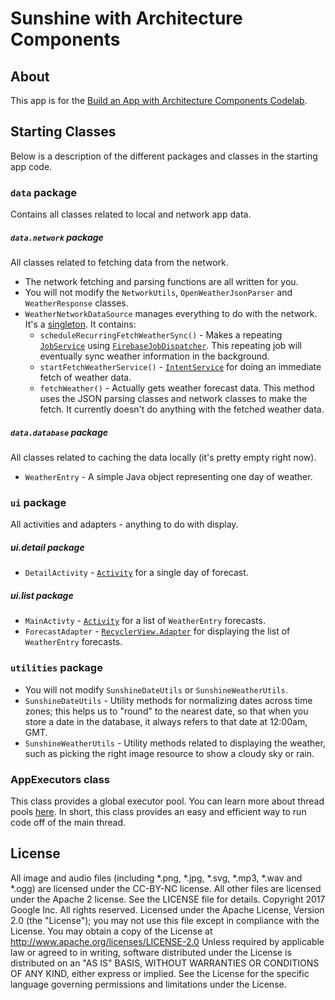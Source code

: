 Sunshine with Architecture Components
================================
## About
This app is for the [Build an App with Architecture Components Codelab](https://codelabs.developers.google.com/codelabs/build-app-with-arch-components/index.html).

## Starting Classes

Below is a description of the different packages and classes in the starting app code.

### `data` package
Contains all classes related to local and network app data.

##### `data.network` package
All classes related to fetching data from the network.

* The network fetching and parsing functions are all written for you.
* You will not modify the `NetworkUtils`, `OpenWeatherJsonParser` and `WeatherResponse` classes.
* `WeatherNetworkDataSource` manages everything to do with the network. It's a [singleton](https://en.wikipedia.org/wiki/Singleton_pattern). It contains: 
  * `scheduleRecurringFetchWeatherSync()` - Makes a repeating [`JobService`](https://developer.android.com/reference/android/app/job/JobService.html) using [`FirebaseJobDispatcher`](https://developer.android.com/topic/performance/scheduling.html#fjd). This repeating job will eventually sync weather information in the background.
  * `startFetchWeatherService()` - [`IntentService`](https://developer.android.com/reference/android/app/IntentService.html) for doing an immediate fetch of weather data.
  * `fetchWeather()` - Actually gets weather forecast data. This method uses the JSON parsing classes and network classes to make the fetch. It currently doesn't do anything with the fetched weather data.

##### `data.database` package
All classes related to caching the data locally (it's pretty empty right now).
* `WeatherEntry` - A simple Java object representing one day of weather.


### `ui` package
All activities and adapters - anything to do with display.

##### ui.detail package
* `DetailActivity` - [`Activity`](https://developer.android.com/reference/android/app/Activity.html) for a single day of forecast.
##### ui.list package
* `MainActivty` - [`Activity`](https://developer.android.com/reference/android/app/Activity.html) for a list of `WeatherEntry` forecasts.
* `ForecastAdapter` - [`RecyclerView.Adapter`](https://developer.android.com/reference/android/support/v7/widget/RecyclerView.Adapter.html) for displaying the list of `WeatherEntry` forecasts.

### `utilities` package
* You will not modify `SunshineDateUtils` or `SunshineWeatherUtils`.
* `SunshineDateUtils` -  Utility methods for normalizing dates across time zones; this helps us to "round" to the nearest date, so that when you store a date in the database, it always refers to that date at 12:00am, GMT.
* `SunshineWeatherUtils` -  Utility methods related to displaying the weather, such as picking the right image resource to show a cloudy sky or rain.

### AppExecutors class
This class provides a global executor pool. You can learn more about thread pools [here](https://www.youtube.com/watch?v=uCmHoEY1iTM). In short, this class provides an easy and efficient way to run code off of the main thread.

## License
All image and audio files (including *.png, *.jpg, *.svg, *.mp3, *.wav
and *.ogg) are licensed under the CC-BY-NC license. All other files are
licensed under the Apache 2 license. See the LICENSE file for details.
Copyright 2017 Google Inc. All rights reserved.
Licensed under the Apache License, Version 2.0 (the "License");
you may not use this file except in compliance with the License.
You may obtain a copy of the License at
http://www.apache.org/licenses/LICENSE-2.0
Unless required by applicable law or agreed to in writing, software
distributed under the License is distributed on an "AS IS" BASIS,
WITHOUT WARRANTIES OR CONDITIONS OF ANY KIND, either express or implied.
See the License for the specific language governing permissions and
limitations under the License.

